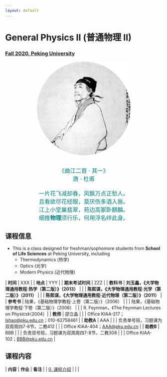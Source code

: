 ```yaml
---
layout: default
---
```


<style>
table {
  font-family: arial, sans-serif;
  border-collapse: collapse;
  width: 100%;
}

td, th {
  border: 1px solid #dddddd;
  text-align: left;
  padding: 8px;
}

tr:nth-child(odd) {
  background-color: #dddddd;
}
</style>

# <b>General Physics II (普通物理 II)</b>

### <u>Fall 2020, Peking University</u>

<div style="display: flex; justify-content: center;">
<img src="dufu.jpeg" width="300" height="300">
</div>

<p align="center">
<font color="teal" size="4">
<br> 《曲江二首 · 其一》<br>
唐 · 杜甫 <br>
<br>
一片花飞减却春，风飘万点正愁人。 <br>
且看欲尽花经眼，莫厌伤多酒入唇。 <br>
江上小堂巢翡翠，苑边高冢卧麒麟。 <br>
细推<b>物理</b>须行乐，何用浮名绊此身。 <br>
</font>
</p>

## 课程信息

- This is a class designed for freshman/sophomore students from <b>School of Life Sciences</b> at Peking University, including
  - Thermodynamics (热学)
  - Optics (光学)
  - Modern Physics (近代物理)

| **时间** | XXX |
| **地点** | YYY |
| **期末考试时间** | ZZZ |
| **教科书** | **刘玉鑫，《大学物理通用教程·热学（第二版）》（2013）** |
| | **陈熙谋，《大学物理通用教程·光学（第二版）》（2011）** |
| | **陈熙谋，《大学物理通用教程·近代物理（第二版）》（2011）** |
| **参考书** | 陆果，《基础物理学教程·上卷（第二版）》（2006） |
| | 陆果，《基础物理学教程·下卷（第二版）》（2006） |
| | R. Feynman，《The Feynman Lectures on Physics》（2004）|
| **教师** | 邵立晶 | 
| | Office KIAA-217；lshao@pku.edu.cn；010-62758461 | 
| **助教A** | AAA |
| | 负责单号班，习题课为双周周四7-8节，二教412 |
| | Office KIAA-404；AAA@pku.edu.cn |
| **助教B** | BBB |
| | 负责双号班，习题课为双周周四7-8节，二教308 |
| | Office KIAA-102；BBB@pku.edu.cn |

<p></p>

## 课程内容

| **内容** | **作业** | **备注** |
| [0. 课程介绍](https://www.icloud.com/iclouddrive/0kzj3CQg4_QFZYldjKY6r650w#0) | | |



<script type="text/x-mathjax-config">
  MathJax.Hub.Config({
    tex2jax: {
      inlineMath: [ ['$','$'] ],
      processEscapes: true
    }
  });
</script>
<script type="text/javascript" src="https://cdn.mathjax.org/mathjax/latest/MathJax.js?config=TeX-AMS-MML_HTMLorMML">
</script>

